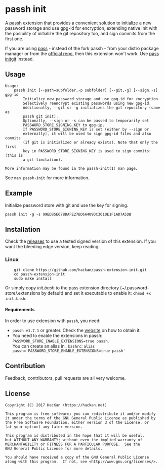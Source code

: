 # passh init

A [passh](https://github.com/HacKanCuBa/passh) extension that provides a convenient solution to initialize a new password storage and use gpg-id for encryption, extending native init with the posibility of initialize the git repository too, and sign commits from the first one.

If you are using [pass](https://passwordstore.org) - instead of the fork passh - from your distro package manager or from the [official repo](https://git.zx2c4.com/password-store), then this extension won't work. Use [pass initgit](https://github.com/hackan/pass-extension-initgit) instead.

## Usage

```
Usage:
    passh init [--path=subfolder,-p subfolder] [--git,-g] [--sign,-s] gpg-id
        Initialize new password storage and use gpg-id for encryption.
        Selectively reencrypt existing passwords using new gpg-id.
        Additionally, --git or -g initializes the git repository (same as 
        passh git init).
        Optionally, --sign or -s can be passed to temporarily set 
        PASSWORD_STORE_SIGNING_KEY to gpg-ip.
        If PASSWORD_STORE_SIGNING_KEY is set (either by --sign or 
        externally), it will be used to sign gpg-id files and also commits 
        (if git is initialized or already exists). Note that only the first 
        key in PASSWORD_STORE_SIGNING_KEY is used to sign commits! (this is
        a git limitation).
        
More information may be found in the passh-init(1) man page.
```

See `man passh-init` for more information.

## Example

Initialize password store with git and use the key for signing.

	passh init -g -s 09ED85E678DAFE27BD6A409DC3610E1F1AD7A5DB

## Installation

Check the [releases](https://github.com/HacKanCuBa/passh-extension-init/releases) to use a tested signed version of this extension. If you want the bleeding edge version, keep reading.

### Linux

		git clone https://github.com/hackan/passh-extension-init.git
		cd passh-extension-init
		sudo make install

Or simply copy *init.bash* to the pass extension directory (~/.password-store/.extensions by default) and set it executable to enable it: `chmod +x init.bash`.

#### Requirements

In order to use extension with `passh`, you need:

* `passh v1.7.1` or greater. Check the [website](https://passh.hackan.net) on how to obtain it.  
* You need to enable the extensions in passh: `PASSWORD_STORE_ENABLE_EXTENSIONS=true passh`.  
You can create an alias in `.bashrc`: `alias passh='PASSWORD_STORE_ENABLE_EXTENSIONS=true passh'`

## Contribution

Feedback, contributors, pull requests are all very welcome.

## License

    Copyright (C) 2017 HacKan (https://hackan.net)

    This program is free software: you can redistribute it and/or modify
    it under the terms of the GNU General Public License as published by
    the Free Software Foundation, either version 3 of the License, or
    (at your option) any later version.

    This program is distributed in the hope that it will be useful,
    but WITHOUT ANY WARRANTY; without even the implied warranty of
    MERCHANTABILITY or FITNESS FOR A PARTICULAR PURPOSE.  See the
    GNU General Public License for more details.

    You should have received a copy of the GNU General Public License
    along with this program.  If not, see <http://www.gnu.org/licenses/>.

